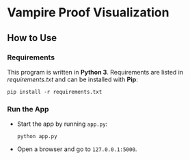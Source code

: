 # Vampire Proof Visualization

## How to Use
### Requirements
This program is written in **Python 3**.
Requirements are listed in *requirements.txt* and can be installed with **Pip**:

```
pip install -r requirements.txt
```

### Run the App
* Start the app by running `app.py`:
  ```
  python app.py
  ```
* Open a browser and go to `127.0.0.1:5000`.
